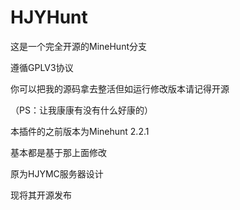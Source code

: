 # HJYHunt

这是一个完全开源的MineHunt分支 

遵循GPLV3协议 

你可以把我的源码拿去整活但如运行修改版本请记得开源 

（PS：让我康康有没有什么好康的） 

本插件的之前版本为Minehunt 2.2.1

基本都是基于那上面修改 

原为HJYMC服务器设计 

现将其开源发布 
